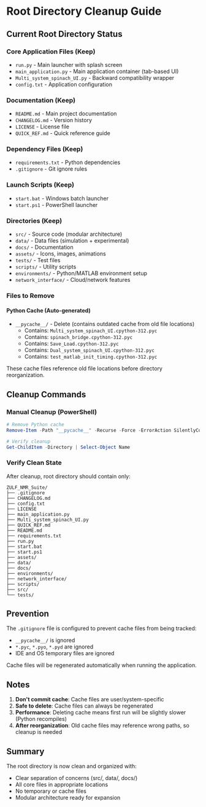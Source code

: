 # Root Directory Cleanup Guide

## Current Root Directory Status

### Core Application Files (Keep)
- `run.py` - Main launcher with splash screen
- `main_application.py` - Main application container (tab-based UI)
- `Multi_system_spinach_UI.py` - Backward compatibility wrapper
- `config.txt` - Application configuration

### Documentation (Keep)
- `README.md` - Main project documentation
- `CHANGELOG.md` - Version history
- `LICENSE` - License file
- `QUICK_REF.md` - Quick reference guide

### Dependency Files (Keep)
- `requirements.txt` - Python dependencies
- `.gitignore` - Git ignore rules

### Launch Scripts (Keep)
- `start.bat` - Windows batch launcher
- `start.ps1` - PowerShell launcher

### Directories (Keep)
- `src/` - Source code (modular architecture)
- `data/` - Data files (simulation + experimental)
- `docs/` - Documentation
- `assets/` - Icons, images, animations
- `tests/` - Test files
- `scripts/` - Utility scripts
- `environments/` - Python/MATLAB environment setup
- `network_interface/` - Cloud/network features

### Files to Remove

#### Python Cache (Auto-generated)
- `__pycache__/` - Delete (contains outdated cache from old file locations)
  - Contains: `Multi_system_spinach_UI.cpython-312.pyc`
  - Contains: `spinach_bridge.cpython-312.pyc`
  - Contains: `Save_Load.cpython-312.pyc`
  - Contains: `Dual_system_spinach_UI.cpython-312.pyc`
  - Contains: `test_matlab_init_timing.cpython-312.pyc`

These cache files reference old file locations before directory reorganization.

## Cleanup Commands

### Manual Cleanup (PowerShell)
```powershell
# Remove Python cache
Remove-Item -Path "__pycache__" -Recurse -Force -ErrorAction SilentlyContinue

# Verify cleanup
Get-ChildItem -Directory | Select-Object Name
```

### Verify Clean State
After cleanup, root directory should contain only:
```
ZULF_NMR_Suite/
├── .gitignore
├── CHANGELOG.md
├── config.txt
├── LICENSE
├── main_application.py
├── Multi_system_spinach_UI.py
├── QUICK_REF.md
├── README.md
├── requirements.txt
├── run.py
├── start.bat
├── start.ps1
├── assets/
├── data/
├── docs/
├── environments/
├── network_interface/
├── scripts/
├── src/
└── tests/
```

## Prevention

The `.gitignore` file is configured to prevent cache files from being tracked:
- `__pycache__/` is ignored
- `*.pyc`, `*.pyo`, `*.pyd` are ignored
- IDE and OS temporary files are ignored

Cache files will be regenerated automatically when running the application.

## Notes

1. **Don't commit cache**: Cache files are user/system-specific
2. **Safe to delete**: Cache files can always be regenerated
3. **Performance**: Deleting cache means first run will be slightly slower (Python recompiles)
4. **After reorganization**: Old cache files may reference wrong paths, so cleanup is needed

## Summary

The root directory is now clean and organized with:
- Clear separation of concerns (src/, data/, docs/)
- All core files in appropriate locations
- No temporary or cache files
- Modular architecture ready for expansion
